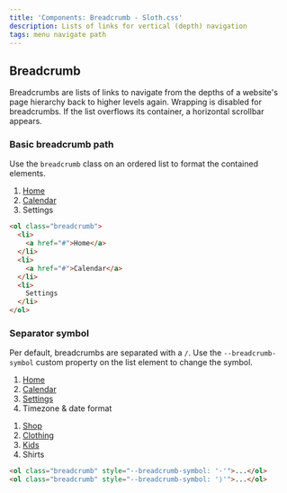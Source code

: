 ```yaml
---
title: 'Components: Breadcrumb - Sloth.css'
description: Lists of links for vertical (depth) navigation
tags: menu navigate path
---
```


## Breadcrumb

Breadcrumbs are lists of links to navigate from the depths of a website's page hierarchy back to higher levels again. Wrapping is disabled for breadcrumbs. If the list overflows its container, a horizontal scrollbar appears.

### Basic breadcrumb path

Use the `breadcrumb` class on an ordered list to format the contained elements.

<div class="demo">
  <ol class="breadcrumb">
    <li>
      <a href="#">Home</a>
    </li>
    <li>
      <a href="#">Calendar</a>
    </li>
    <li>
      Settings
    </li>
  </ol>
</div>

```html
<ol class="breadcrumb">
  <li>
    <a href="#">Home</a>
  </li>
  <li>
    <a href="#">Calendar</a>
  </li>
  <li>
    Settings
  </li>
</ol>
```

### Separator symbol

Per default, breadcrumbs are separated with a `/`. Use the `--breadcrumb-symbol` custom property on the list element to change the symbol.

<div class="demo">
  <ol class="breadcrumb" style="--breadcrumb-symbol: '·'">
    <li>
      <a href="#">Home</a>
    </li>
    <li>
      <a href="#">Calendar</a>
    </li>
    <li>
      <a href="#">Settings</a>
    </li>
    <li>
      Timezone &amp; date format
    </li>
  </ol>
  <ol class="breadcrumb" style="--breadcrumb-symbol: '⟩'">
    <li>
      <a href="#">Shop</a>
    </li>
    <li>
      <a href="#">Clothing</a>
    </li>
    <li>
      <a href="#">Kids</a>
    </li>
    <li>
      Shirts
    </li>
  </ol>
</div>

```html
<ol class="breadcrumb" style="--breadcrumb-symbol: '·'">...</ol>
<ol class="breadcrumb" style="--breadcrumb-symbol: '⟩'">...</ol>
```
